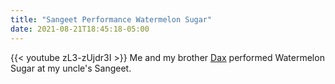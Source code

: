 ```yaml
---
title: "Sangeet Performance Watermelon Sugar"
date: 2021-08-21T18:45:18-05:00
---
```


{{< youtube zL3-zUjdr3I >}}
Me and my brother [Dax](https://daxduggal.com) performed Watermelon Sugar at my uncle's Sangeet.
